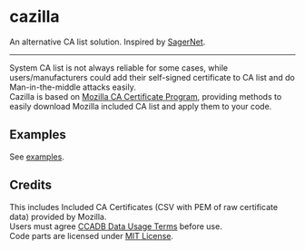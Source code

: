 # cazilla

An alternative CA list solution. Inspired by [SagerNet](https://github.com/SagerNet/SagerNet).

---

System CA list is not always reliable for some cases, while users/manufacturers could add their self-signed certificate to CA list and do Man-in-the-middle attacks easily.  
Cazilla is based on [Mozilla CA Certificate Program](https://wiki.mozilla.org/CA/Included_Certificates), providing methods to easily download Mozilla included CA list and apply them to your code.  
  
## Examples

See [examples](./examples).

## Credits

This includes Included CA Certificates (CSV with PEM of raw certificate data) provided by Mozilla.  
Users must agree [CCADB Data Usage Terms](https://www.ccadb.org/rootstores/usage#ccadb-data-usage-terms) before use.  
Code parts are licensed under [MIT License](./LICENSE).